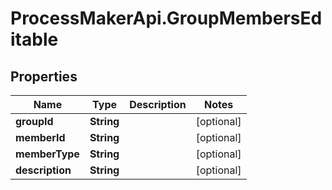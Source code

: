 # ProcessMakerApi.GroupMembersEditable

## Properties

Name | Type | Description | Notes
------------ | ------------- | ------------- | -------------
**groupId** | **String** |  | [optional] 
**memberId** | **String** |  | [optional] 
**memberType** | **String** |  | [optional] 
**description** | **String** |  | [optional] 



